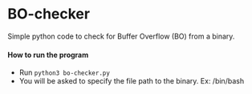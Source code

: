 # BO-checker
Simple python code to check for Buffer Overflow (BO) from a binary.
#### How to run the program
- Run `python3 bo-checker.py`
- You will be asked to specify the file path to the binary. Ex: /bin/bash


